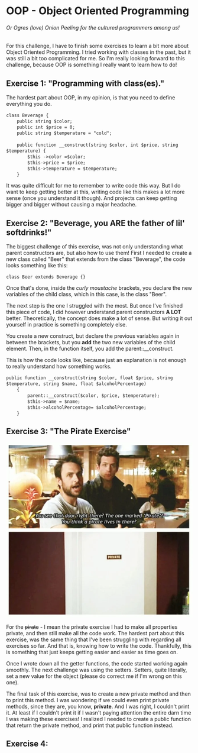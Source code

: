 # OOP - Object Oriented Programming
###### Or Ogres (love) Onion Peeling for the cultured programmers among us!
For this challenge, I have to finish some exercises to learn a bit more about Object Oriented Programming.
I tried working with classes in the past, but it was still a bit too complicated for me.
So I'm really looking forward to this challenge, because OOP is something I really want to learn how to do!

## Exercise 1: "Programming with class(es)."
The hardest part about OOP, in my opinion, is that you need to define everything you do.
````
class Beverage {
    public string $color;
    public int $price = 0;
    public string $temperature = "cold";

    public function __construct(string $color, int $price, string $temperature) {
        $this ->color =$color;
        $this->price = $price;
        $this->temperature = $temperature;
    }
````
It was quite difficult for me to remember to write code this way.
But I do want to keep getting better at this, writing code like this makes a lot more sense (once you understand it though).
And projects can keep getting bigger and bigger without causing a major headache.

## Exercise 2: "Beverage, you ARE the father of lil' softdrinks!"
The biggest challenge of this exercise, was not only understanding what parent constructors are, but also how to use them!
First I needed to create a new class called "Beer" that extends from the class "Beverage", the code looks something like this:
````
class Beer extends Beverage {}
````
Once that's done, inside the *curly moustache* brackets, you declare the new variables of the child class, which in this case, is the class "Beer".

The next step is the one I struggled with the most.
But once I've finished this piece of code, I did however understand parent constructors **A LOT** better.
Theoretically, the concept does make a lot of sense.
But writing it out yourself in practice is something completely else.

You create a new construct, but declare the previous variables again in between the brackets, but you **add** the two new variables of the child element.
Then, in the function itself, you add the parent::__construct.

This is how the code looks like, because just an explanation is not enough to really understand how something works.
````
public function __construct(string $color, float $price, string $temperature, string $name, float $alcoholPercentage)
    {
        parent::__construct($color, $price, $temperature);
        $this->name = $name;
        $this->alcoholPercentage= $alcoholPercentage;
    }
````

## Exercise 3: "The Pirate Exercise"
![charlie day](images/charlie-pirate.webp)

For the ~~pirate~~ - I mean the private exercise I had to make all properties private, and then still make all the code work.
The hardest part about this exercise, was the same thing that I've been struggling with regarding all exercises so far.
And that is, knowing how to write the code.
Thankfully, this is something that just keeps getting easier and easier as time goes on.

Once I wrote down all the getter functions, the code started working again smoothly.
The next challenge was using the setters.
Setters, quite literally, set a new value for the object (please do correct me if I'm wrong on this one).

The final task of this exercise, was to create a new private method and then to print this method.
I was wondering if we could even print private methods, since they are, you know, **private**.
And I was right, I couldn't print it.
At least if I couldn't print it if I wasn't paying attention the entire darn time I was making these exercises!
I realized I needed to create a public function that return the private method, and print that public function instead.

## Exercise 4: 